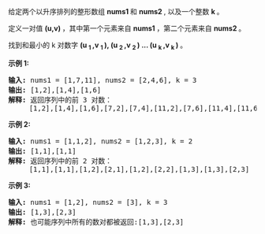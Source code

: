 <html>
 <body>
  <p>
   给定两个以升序排列的整形数组
   <strong>
    nums1
   </strong>
   和
   <strong>
    nums2
   </strong>
   , 以及一个整数
   <strong>
    k
   </strong>
   。
  </p>
  <p>
   定义一对值
   <strong>
    (u,v)
   </strong>
   ，其中第一个元素来自
   <strong>
    nums1
   </strong>
   ，第二个元素来自
   <strong>
    nums2
   </strong>
   。
  </p>
  <p>
   找到和最小的 k 对数字
   <strong>
    (u
    <sub>
     1
    </sub>
    ,v
    <sub>
     1
    </sub>
    ), (u
    <sub>
     2
    </sub>
    ,v
    <sub>
     2
    </sub>
    ) ... (u
    <sub>
     k
    </sub>
    ,v
    <sub>
     k
    </sub>
    )
   </strong>
   。
  </p>
  <p>
   <strong>
    示例 1:
   </strong>
  </p>
  <pre><strong>输入:</strong> nums1 = [1,7,11], nums2 = [2,4,6], k = 3
<strong>输出:</strong> [1,2],[1,4],[1,6]
<strong>解释: </strong>返回序列中的前 3 对数：
     [1,2],[1,4],[1,6],[7,2],[7,4],[11,2],[7,6],[11,4],[11,6]
</pre>
  <p>
   <strong>
    示例 2:
   </strong>
  </p>
  <pre><strong>输入: </strong>nums1 = [1,1,2], nums2 = [1,2,3], k = 2
<strong>输出: </strong>[1,1],[1,1]
<strong>解释: </strong>返回序列中的前 2 对数：
     [1,1],[1,1],[1,2],[2,1],[1,2],[2,2],[1,3],[1,3],[2,3]
</pre>
  <p>
   <strong>
    示例 3:
   </strong>
  </p>
  <pre><strong>输入: </strong>nums1 = [1,2], nums2 = [3], k = 3 
<strong>输出:</strong> [1,3],[2,3]
<strong>解释: </strong>也可能序列中所有的数对都被返回:[1,3],[2,3]
</pre>
 </body>
</html>